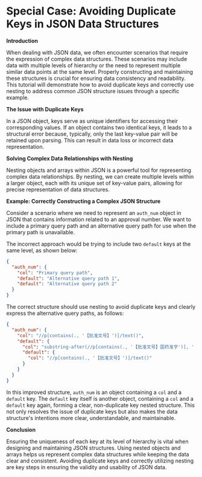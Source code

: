  # Special Case: Avoiding Duplicate Keys in JSON Data Structures

**Introduction**

When dealing with JSON data, we often encounter scenarios that require the expression of complex data structures. These scenarios may include data with multiple levels of hierarchy or the need to represent multiple similar data points at the same level. Properly constructing and maintaining these structures is crucial for ensuring data consistency and readability. This tutorial will demonstrate how to avoid duplicate keys and correctly use nesting to address common JSON structure issues through a specific example.

**The Issue with Duplicate Keys**

In a JSON object, keys serve as unique identifiers for accessing their corresponding values. If an object contains two identical keys, it leads to a structural error because, typically, only the last key-value pair will be retained upon parsing. This can result in data loss or incorrect data representation.

**Solving Complex Data Relationships with Nesting**

Nesting objects and arrays within JSON is a powerful tool for representing complex data relationships. By nesting, we can create multiple levels within a larger object, each with its unique set of key-value pairs, allowing for precise representation of data structures.

**Example: Correctly Constructing a Complex JSON Structure**

Consider a scenario where we need to represent an `auth_num` object in JSON that contains information related to an approval number. We want to include a primary query path and an alternative query path for use when the primary path is unavailable.

The incorrect approach would be trying to include two `default` keys at the same level, as shown below:

```json
{
  "auth_num": {
    "col": "Primary query path",
    "default": "Alternative query path 1",
    "default": "Alternative query path 2"
  }
}
```

The correct structure should use nesting to avoid duplicate keys and clearly express the alternative query paths, as follows:

```json
{
  "auth_num": {
    "col": "//p[contains(., '【批准文号】')]/text()",
    "default": {
      "col": "substring-after(//p[contains(., '【批准文号】国药准字')], '【批准文号】')",
      "default": {
        "col": "//p[contains(., '【批准文号】')]/text()"
      }
    }
  }
}
```

In this improved structure, `auth_num` is an object containing a `col` and a `default` key. The `default` key itself is another object, containing a `col` and a `default` key again, forming a clear, non-duplicate key nested structure. This not only resolves the issue of duplicate keys but also makes the data structure's intentions more clear, understandable, and maintainable.

**Conclusion**

Ensuring the uniqueness of each key at its level of hierarchy is vital when designing and maintaining JSON structures. Using nested objects and arrays helps us represent complex data structures while keeping the data clear and consistent. Avoiding duplicate keys and correctly utilizing nesting are key steps in ensuring the validity and usability of JSON data.
